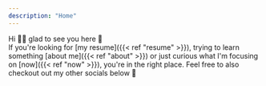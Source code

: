 ```yaml
---
description: "Home"
---
```


Hi 👋🏻 glad to see you here 📍
<br/>
If you're looking for [my resume]({{< ref "resume" >}}), trying to learn something [about me]({{< ref "about" >}}) or just curious what I'm focusing on [now]({{< ref "now" >}}), you're in the right place. Feel free to also checkout out my other socials below 📲